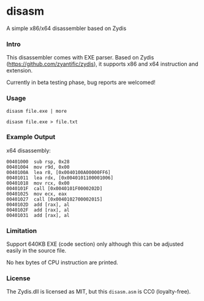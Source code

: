 # disasm
A simple x86/x64 disassembler based on Zydis

### Intro

This disassembler comes with EXE parser. Based on Zydis (https://github.com/zyantific/zydis), it supports x86 and x64 instruction and extension.

Currently in beta testing phase, bug reports are welcomed!

### Usage

`disasm file.exe | more`

`disasm file.exe > file.txt`

### Example Output

x64 disassembly:

```
00401000  sub rsp, 0x28                                                                                   
00401004  mov r9d, 0x00                                                                                   
0040100A  lea r8, [0x0040100A00000FF6]                                                                    
00401011  lea rdx, [0x0040101100001006]                                                                   
00401018  mov rcx, 0x00                                                                                   
0040101F  call [0x0040101F0000202D]                                                                       
00401025  mov ecx, eax                                                                                    
00401027  call [0x0040102700002015]                                                                       
0040102D  add [rax], al                                                                                   
0040102F  add [rax], al                                                                                   
00401031  add [rax], al                              
```

### Limitation

Support 640KB EXE (code section) only although this can be adjusted easily in the source file.

No hex bytes of CPU instruction are printed.

### License

The Zydis.dll is licensed as MIT, but this `disasm.asm` is CC0 (loyalty-free).


